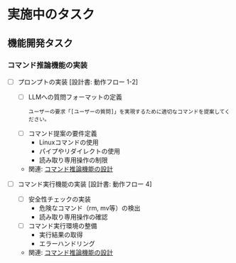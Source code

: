 # 実施中のタスク

## 機能開発タスク

### コマンド推論機能の実装
- [ ] プロンプトの実装 [設計書: 動作フロー 1-2]
  - [ ] LLMへの質問フォーマットの定義
    ```
    ユーザーの要求「[ユーザーの質問]」を実現するために適切なコマンドを提案してください。
    ```
  - [ ] コマンド提案の要件定義
    - Linuxコマンドの使用
    - パイプやリダイレクトの使用
    - 読み取り専用操作の制限
  - 関連: [コマンド推論機能の設計](../COMMAND_INFERENCE.md)

- [ ] コマンド実行機能の実装 [設計書: 動作フロー 4]
  - [ ] 安全性チェックの実装
    - 危険なコマンド（rm, mv等）の検出
    - 読み取り専用操作の確認
  - [ ] コマンド実行環境の整備
    - 実行結果の取得
    - エラーハンドリング
  - 関連: [コマンド推論機能の設計](../COMMAND_INFERENCE.md) 